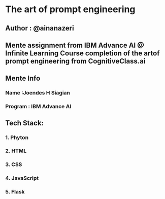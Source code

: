 # The art of prompt engineering
## Author : @ainanazeri
## Mente assignment from IBM Advance AI @ Infinite Learning Course completion of the artof prompt engineering from CognitiveClass.ai
## Mente Info 
### Name :Joendes H Siagian
### Program : IBM Advance AI
## Tech Stack:
### 1. Phyton
### 2. HTML
### 3. CSS
### 4. JavaScript
### 5. Flask

